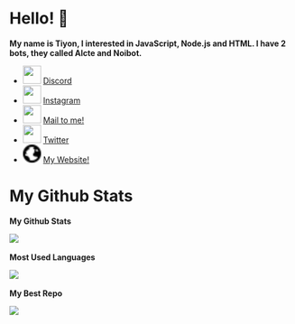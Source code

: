 # Hello! 👋

**My name is Tiyon, I interested in JavaScript, Node.js and HTML. I have 2 bots, they called Alcte and Noibot.**

- <img height="32" width="32" src="https://unpkg.com/simple-icons@v5/icons/discord.svg" /> [Discord](https://discord.com/users/853181363552649237)
- <img height="32" width="32" src="https://unpkg.com/simple-icons@v5/icons/instagram.svg" /> [Instagram](https://instagram.com/tiyon.js)
- <img height="32" width="32" src="https://unpkg.com/simple-icons@v5/icons/gmail.svg" /> [Mail to me!](mailto:tiyondev@gmail.com)
- <img height="32" width="32" src="https://unpkg.com/simple-icons@v5/icons/twitter.svg" /> [Twitter](https://twitter.com/tiiyonn)
- <img height="32" width="32" src="https://raw.githubusercontent.com/iconic/open-iconic/master/svg/globe.svg" /> [My Website!](https://www.tiyon.ga)

# My Github Stats

**My Github Stats**

<img src="https://github-readme-stats.vercel.app/api?username=tiyonn&theme=dark">

**Most Used Languages**

<img src="https://github-readme-stats.vercel.app/api/top-langs/?username=tiyonn&theme=dark&layout=compact">

**My Best Repo**

<img src="https://github-readme-stats.vercel.app/api/pin/?username=tiyonn&repo=noibot&show_owner=true&theme=dark">
 
